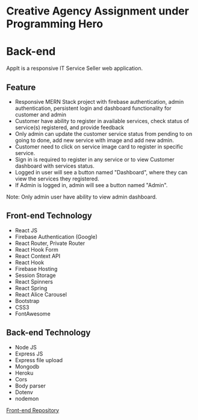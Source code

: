 # Creative Agency Assignment under Programming Hero 
# Back-end

AppIt is a responsive IT Service Seller web application.

## Feature

- Responsive MERN Stack project with firebase authentication, admin authentication, persistent login and dashboard functionality for customer and admin
- Customer have ability to register in available services, check status of service(s) registered, and provide feedback
- Only admin can update the customer service status from pending to on going to done, add new service with image and add new admin.
- Customer need to click on service image card to register in specific service.
- Sign in is required to register in any service or to view Customer dashboard with services status.
- Logged in user will see a button named "Dashboard", where they can view the services they registered.
- If Admin is logged in, admin will see a button named "Admin".

Note: Only admin user have ability to view admin dashboard.

## Front-end Technology

- React JS
- Firebase Authentication (Google)
- React Router, Private Router
- React Hook Form
- React Context API
- React Hook
- Firebase Hosting
- Session Storage
- React Spinners
- React Spring
- React Alice Carousel
- Bootstrap
- CSS3
- FontAwesome

## Back-end Technology

- Node JS
- Express JS
- Express file upload
- Mongodb
- Heroku
- Cors
- Body parser
- Dotenv
- nodemon

[Front-end Repository](https://github.com/Porgramming-Hero-web-course/complete-website-client-avijitsaha01)


